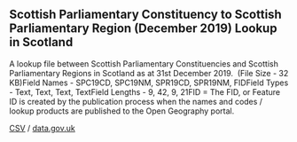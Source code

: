 ## Scottish Parliamentary Constituency to Scottish Parliamentary Region (December 2019) Lookup in Scotland

A lookup file between Scottish Parliamentary Constituencies and Scottish Parliamentary Regions in Scotland as at 31st December 2019.  (File Size - 32 KB)Field Names - SPC19CD, SPC19NM, SPR19CD, SPR19NM, FIDField Types - Text, Text, Text, TextField Lengths - 9, 42, 9, 21FID = The FID,
or Feature ID is created by the publication process when the names and codes /
lookup products are published to the Open Geography portal. 

[CSV](../csv/082.csv) / [data.gov.uk](https://data.gov.uk/dataset/16f32f43-117a-4367-a1d3-7ab0a938357a/scottish-parliamentary-constituency-to-scottish-parliamentary-region-december-2019-lookup-in-scotland)


